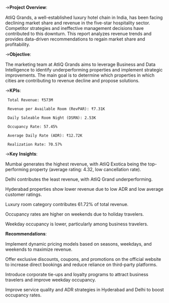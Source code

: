 ->𝐏𝐫𝐨𝐣𝐞𝐜𝐭 𝐎𝐯𝐞𝐫𝐯𝐢𝐞𝐰:

AtliQ Grands, a well-established luxury hotel chain in India, has been facing declining market share and revenue in the five-star hospitality sector. Competitor strategies and ineffective management decisions have contributed to this downturn. This report analyzes revenue trends and provides data-driven recommendations to regain market share and profitability.



->𝐎𝐛𝐣𝐞𝐜𝐭𝐢𝐯𝐞:

The marketing team at AtliQ Grands aims to leverage Business and Data Intelligence to identify underperforming properties and implement strategic improvements. The main goal is to determine which properties in which cities are contributing to revenue decline and propose solutions.



->𝐊𝐏𝐈𝐬:

     Total Revenue: ₹573M

     Revenue per Available Room (RevPAR): ₹7.31K

     Daily Saleable Room Night (DSRN): 2.53K

     Occupancy Rate: 57.45%

     Average Daily Rate (ADR): ₹12.72K

     Realization Rate: 70.57%



->𝐊𝐞𝐲 𝐈𝐧𝐬𝐢𝐠𝐡𝐭𝐬:

Mumbai generates the highest revenue, with AtliQ Exotica being the top-performing property (average rating: 4.32, low cancellation rate).

Delhi contributes the least revenue, with AtliQ Grand underperforming.

Hyderabad properties show lower revenue due to low ADR and low average customer ratings.

Luxury room category contributes 61.72% of total revenue.

Occupancy rates are higher on weekends due to holiday travelers.

Weekday occupancy is lower, particularly among business travelers.



𝐑𝐞𝐜𝐨𝐦𝐦𝐞𝐧𝐝𝐚𝐭𝐢𝐨𝐧𝐬:

Implement dynamic pricing models based on seasons, weekdays, and weekends to maximize revenue.

Offer exclusive discounts, coupons, and promotions on the official website to increase direct bookings and reduce reliance on third-party platforms.

Introduce corporate tie-ups and loyalty programs to attract business travelers and improve weekday occupancy.

Improve service quality and ADR strategies in Hyderabad and Delhi to boost occupancy rates.
